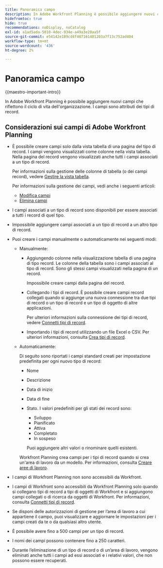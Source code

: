 ```yaml
---
title: Panoramica campo
description: In Adobe Workfront Planning è possibile aggiungere nuovi campi che riflettono il ciclo di vita dell'organizzazione. I campi sono attributi dei tipi di record.
hidefromtoc: true
hide: true
recommendations: noDisplay, noCatalog
exl-id: a1ad5ada-5010-4dec-934e-a49a3e28aa5f
source-git-commit: e54142e189cd4f407161401203a7f13c752ad404
workflow-type: tm+mt
source-wordcount: '436'
ht-degree: 2%

---
```


# Panoramica campo

<!--
title: Field overview
description: You can add new fields in Adobe Maestro that reflect your organization's lifecycle. Fields are attributes of record types. 
hidefromtoc: yes
author: Alina
feature: Work Management (***************WE NEED A NEW ONE HERE***********)
role: User, Admin
hide: yes
-->

<!--update the metadata with real information when making this available in TOC and in the left nav-->

{{maestro-important-intro}}

In Adobe Workfront Planning è possibile aggiungere nuovi campi che riflettono il ciclo di vita dell&#39;organizzazione. I campi sono attributi dei tipi di record.


## Considerazioni sui campi di Adobe Workfront Planning

* È possibile creare campi solo dalla vista tabella di una pagina del tipo di record. I campi vengono visualizzati come colonne nella vista tabella. Nella pagina del record vengono visualizzati anche tutti i campi associati a un tipo di record.

  Per informazioni sulla gestione delle colonne di tabella (o dei campi record), vedere [Gestire la vista tabella](../views/manage-the-table-view.md).

  Per informazioni sulla gestione dei campi, vedi anche i seguenti articoli:

   * [Modifica campi](../fields/edit-fields.md)
   * [Elimina campi](../fields/delete-fields.md)

* I campi associati a un tipo di record sono disponibili per essere associati a tutti i record di quel tipo. <!--will this change and will the fields be available for other record types, too?! Also, the next bullet might need to change too if this one changes -->

* Impossibile aggiungere campi associati a un tipo di record a un altro tipo di record. <!-- this will change when they open the Field library tab when creating a field-->

* Puoi creare i campi manualmente o automaticamente nei seguenti modi:

   * Manualmente:

      * Aggiungendo colonne nella visualizzazione tabella di una pagina di tipo record. Le colonne della tabella sono i campi associati al tipo di record. Sono gli stessi campi visualizzati nella pagina di un record.

        Impossibile creare campi dalla pagina del record.

      * Collegando i tipi di record. È possibile creare campi record collegati quando si aggiunge una nuova connessione tra due tipi di record o un tipo di record e un tipo di oggetto di altre applicazioni.

        <!--* Importing record types with fields using a CSV or an Excel file. - this is not available yet-->

        Per ulteriori informazioni sulla connessione dei tipi di record, vedere [Connetti tipi di record](../architecture/connect-record-types.md).

      * Importando i tipi di record utilizzando un file Excel o CSV. Per ulteriori informazioni, consulta [Crea tipi di record](../architecture/create-record-types.md).

   * Automaticamente:

     Di seguito sono riportati i campi standard creati per impostazione predefinita per ogni nuovo tipo di record:

      * Nome
      * Descrizione
      * Data di inizio
      * Data di fine
      * Stato. I valori predefiniti per gli stati dei record sono:
         * Sviluppo
         * Pianificato
         * Attiva
         * Completato
         * In sospeso

        Puoi aggiungere altri valori o rinominare quelli esistenti.

     Workfront Planning crea campi per i tipi di record quando si crea un&#39;area di lavoro da un modello. Per informazioni, consulta [Creare aree di lavoro](../architecture/create-workspaces.md).

* I campi di Workfront Planning non sono accessibili da Workfront.

* I campi di Workfront sono accessibili da Workfront Planning solo quando si collegano tipi di record a tipi di oggetti di Workfront e si aggiungono campi collegati o di ricerca da oggetti di Workfront. Per informazioni, consulta [Connetti tipi di record](../architecture/connect-record-types.md).

* Se disponi delle autorizzazioni di gestione per l’area di lavoro a cui appartiene il campo, puoi visualizzare e aggiornare le impostazioni per i campi creati da te o da qualsiasi altro utente.

* È possibile avere fino a 500 campi per un tipo di record.

* I nomi dei campi possono contenere fino a 250 caratteri.

* Durante l’eliminazione di un tipo di record o di un’area di lavoro, vengono eliminati anche tutti i campi ad essi associati e i relativi valori, che non possono essere recuperati. <!-- this might change with a possible recycle bin solution?!-->
